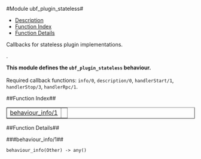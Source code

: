 

#Module ubf_plugin_stateless#
* [Description](#description)
* [Function Index](#index)
* [Function Details](#functions)


<p>Callbacks for stateless plugin implementations.</p>.

__This module defines the `ubf_plugin_stateless` behaviour.__
<br></br>
 Required callback functions: `info/0`, `description/0`, `handlerStart/1`, `handlerStop/3`, `handlerRpc/1`.<a name="index"></a>

##Function Index##


<table width="100%" border="1" cellspacing="0" cellpadding="2" summary="function index"><tr><td valign="top"><a href="#behaviour_info-1">behaviour_info/1</a></td><td></td></tr></table>


<a name="functions"></a>

##Function Details##

<a name="behaviour_info-1"></a>

###behaviour_info/1##


`behaviour_info(Other) -> any()`

